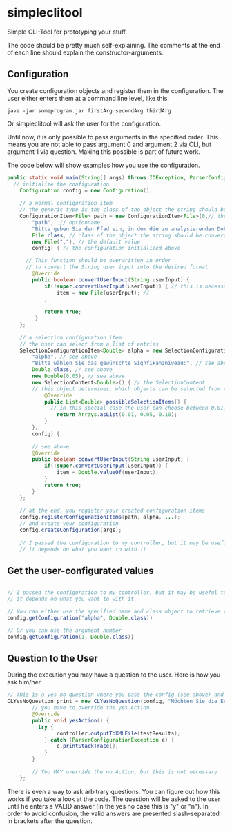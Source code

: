 # simpleclitool
Simple CLI-Tool for prototyping your stuff.

The code should be pretty much self-explaining. 
The comments at the end of each line should explain the constructor-arguments.

## Configuration
You create configuration objects and register them in the configuration.
The user either enters them at a command line level, like this:
```
java -jar someprogram.jar firstArg secondArg thirdArg
```

Or simpleclitool will ask the user for the configuration.

Until now, it is only possible to pass arguments in the specified order. This means you are not able to pass argument 0 and argument 2 via CLI, but argument 1 via question. Making this possible is part of future work.

The code below will show examples how you use the configuration.

```java
public static void main(String[] args) throws IOException, ParserConfigurationException {
  // initialize the configuration
	Configuration config = new Configuration();
	
	// a normal configuration item
	// the generic type is the class of the object the string should be converted to
	ConfigurationItem<File> path = new ConfigurationItem<File>(0,// the argument number (the position you can pass the argument at command line level)
		"path",  // optionname
		"Bitte geben Sie den Pfad ein, in dem die zu analysierenden Dokumente liegen.", // question to the user
		File.class, // class of the object the string should be converted to
		new File("."), // the default value
		config) { // the configuration initialized above

      // This function should be overwritten in order 
      // to convert the String user input into the desired format
	    @Override
	    public boolean convertUserInput(String userInput) {
    		if(!super.convertUserInput(userInput)) { // this is necessary (default value ....)
    		    item = new File(userInput); // 
    		}
		
    		return true;
    	 }
	};
	
	// a selection configuration item
	// the user can select from a list of entries 
	SelectionConfigurationItem<Double> alpha = new SelectionConfigurationItem<Double>(1, // see above
		"alpha", // see above
		"Bitte wählen Sie das gewünschte Signfikanzniveau:", // see above
		Double.class, // see above
		new Double(0.05), // see above
		new SelectionContent<Double>() { // the SelectionContent
        // this object determines, which objects can be selected from the user
		    @Override
		    public List<Double> possibleSelectionItems() {
		      // in this special case the user can choose between 0.01, 0.05 and 0.10
		    	return Arrays.asList(0.01, 0.05, 0.10);
		    }
		}, 
		config) {
	    
	    // see above
	    @Override
	    public boolean convertUserInput(String userInput) {
    		if(!super.convertUserInput(userInput)) {
    		    item = Double.valueOf(userInput);
    		}
    		return true;
    	}
	};
	
	// at the end, you register your created configuration items
	config.registerConfigurationItems(path, alpha, ...);
	// and create your configuration
	config.createConfiguration(args);
	
	// I passed the configuration to my controller, but it may be useful to modify the code and make it a thread-safe singleton
	// it depends on what you want to with it
```

## Get the user-configurated values
```java

// I passed the configuration to my controller, but it may be useful to modify the code and make it a thread-safe singleton
// it depends on what you want to with it

// You can either use the specified name and class object to retrieve the configuration
config.getConfiguration("alpha", Double.class))

// Or you can use the argument number
config.getConfiguration(1, Double.class))
```

## Question to the User
During the execution you may have a question to the user. Here is how you ask him/her.
```java
// This is a yes no question where you pass the config (see above) and the actual question as a String
CLYesNoQuestion print = new CLYesNoQuestion(config, "Möchten Sie die Ergebnisse der Analyse in einer XML-Datei speichern?") {
	    // you have to override the yes Action
	    @Override
	    public void yesAction() {
    	  try {
    		    controller.outputToXMLFile(testResults);
    		} catch (ParserConfigurationException e) {
    		    e.printStackTrace();
    		}
	    }
	    
	    // You MAY override the no Action, but this is not necessary
	};
```

There is even a way to ask arbitrary questions. You can figure out how this works if you take a look at the code.
The question will be asked to the user until he enters a VALID answer (in the yes no case this is "y" or "n"). 
In order to avoid confusion, the valid answers are presented slash-separated in brackets after the question.
